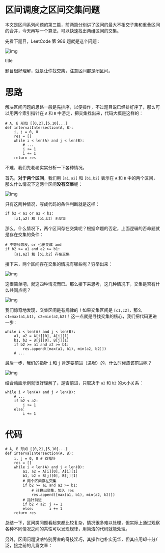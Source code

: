 # 区间调度之区间交集问题

本文是区间系列问题的第三篇，前两篇分别讲了区间的最大不相交子集和重叠区间的合并，今天再写一个算法，可以快速找出两组区间的交集。

先看下题目，LeetCode 第 986 题就是这个问题：

![img](https://blobscdn.gitbook.com/v0/b/gitbook-28427.appspot.com/o/assets%2F-LrtQOWSnDdXhp3kYN4k%2F-LrtQYLCSR8P7gMTIQMt%2F-LrtQ_dLjMADfiV-BBnb%2Ftitle.png?generation=1571847833334187&alt=media)

title

题目很好理解，就是让你找交集，注意区间都是闭区间。

# **思路**

解决区间问题的思路一般是先排序，以便操作，不过题目说已经排好序了，那么可以用两个索引指针在 `A` 和 `B` 中游走，把交集找出来，代码大概是这样的：



```
# A, B 形如 [[0,2],[5,10]...]
def intervalIntersection(A, B):
    i, j = 0, 0
    res = []
    while i < len(A) and j < len(B):
        # ...
        j += 1
        i += 1
    return res
```

不难，我们先老老实实分析一下各种情况。

首先，**对于两个区间**，我们用 `[a1,a2]` 和 `[b1,b2]` 表示在 `A` 和 `B` 中的两个区间，那么什么情况下这两个区间**没有交集**呢：

![img](https://blobscdn.gitbook.com/v0/b/gitbook-28427.appspot.com/o/assets%2F-LrtQOWSnDdXhp3kYN4k%2F-LrtQYLCSR8P7gMTIQMt%2F-LrtQ_dUaI-IdO444BJ5%2F1.jpg?generation=1571847823384645&alt=media)

只有这两种情况，写成代码的条件判断就是这样：



```
if b2 < a1 or a2 < b1:
    [a1,a2] 和 [b1,b2] 无交集
```

那么，什么情况下，两个区间存在交集呢？根据命题的否定，上面逻辑的否命题就是存在交集的条件：



```
# 不等号取反，or 也要变成 and
if b2 >= a1 and a2 >= b1:
    [a1,a2] 和 [b1,b2] 存在交集
```

接下来，两个区间存在交集的情况有哪些呢？穷举出来：

![img](https://blobscdn.gitbook.com/v0/b/gitbook-28427.appspot.com/o/assets%2F-LrtQOWSnDdXhp3kYN4k%2F-LrtQYLCSR8P7gMTIQMt%2F-LrtQ_dYzrc8cuUSNhsU%2F2.jpg?generation=1571847824092713&alt=media)

这很简单吧，就这四种情况而已。那么接下来思考，这几种情况下，交集是否有什么共同点呢？

![img](https://blobscdn.gitbook.com/v0/b/gitbook-28427.appspot.com/o/assets%2F-LrtQOWSnDdXhp3kYN4k%2F-LrtQYLCSR8P7gMTIQMt%2F-LrtQ_d_ztgm3UT_dQu9%2F3.jpg?generation=1571847823334572&alt=media)

我们惊奇地发现，交集区间是有规律的！如果交集区间是 `[c1,c2]`，那么 `c1=max(a1,b1)`，`c2=min(a2,b2)`！这一点就是寻找交集的核心，我们把代码更进一步：



```
while i < len(A) and j < len(B):
    a1, a2 = A[i][0], A[i][1]
    b1, b2 = B[j][0], B[j][1]
    if b2 >= a1 and a2 >= b1:
        res.append([max(a1, b1), min(a2, b2)])
    # ...
```

最后一步，我们的指针 `i` 和 `j` 肯定要前进（递增）的，什么时候应该前进呢？

![img](https://blobscdn.gitbook.com/v0/b/gitbook-28427.appspot.com/o/assets%2F-LrtQOWSnDdXhp3kYN4k%2F-LrtQYLCSR8P7gMTIQMt%2F-LrtQ_dbojt04FrAL4bQ%2F4.gif?generation=1571847823484015&alt=media)

结合动画示例就很好理解了，是否前进，只取决于 `a2` 和 `b2` 的大小关系：



```
while i < len(A) and j < len(B):
    # ...
    if b2 < a2:
        j += 1
    else:
        i += 1
```

# **代码**



```
# A, B 形如 [[0,2],[5,10]...]
def intervalIntersection(A, B):
    i, j = 0, 0 # 双指针
    res = []
    while i < len(A) and j < len(B):
        a1, a2 = A[i][0], A[i][1]
        b1, b2 = B[j][0], B[j][1]
        # 两个区间存在交集
        if b2 >= a1 and a2 >= b1:
            # 计算出交集，加入 res
            res.append([max(a1, b1), min(a2, b2)])
        # 指针前进
        if b2 < a2: j += 1
        else:       i += 1
    return res
```

总结一下，区间类问题看起来都比较复杂，情况很多难以处理，但实际上通过观察各种不同情况之间的共性可以发现规律，用简洁的代码就能处理。

另外，区间问题没啥特别厉害的奇技淫巧，其操作也朴实无华，但其应用却十分广泛，接之前的几篇文章：